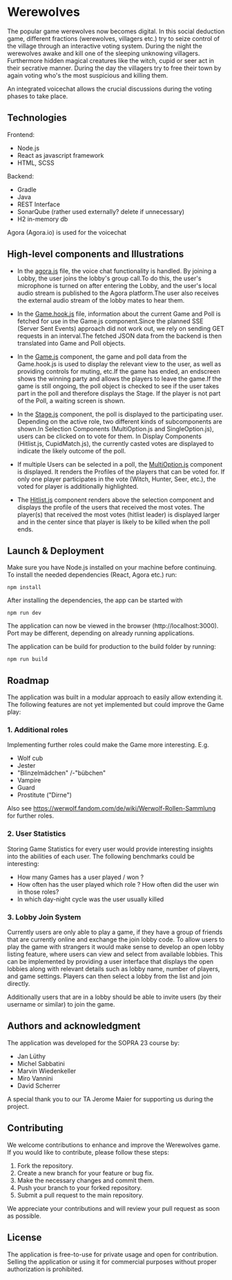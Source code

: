 # Werewolves

The popular game werewolves now becomes digital. In this social deduction game, different fractions (werewolves, villagers etc.) try to seize control of the village through an interactive voting system. During the night the werewolves awake and kill one of the sleeping unknowing villagers. Furthermore hidden magical creatures like the witch, cupid or seer act in their secrative manner. During the day the villagers try to free their town by again voting who's the most suspicious and killing them.

An integrated voicechat allows the crucial discussions during the voting phases to take place.

## Technologies

Frontend:
- Node.js
- React as javascript framework
- HTML, SCSS

Backend:
- Gradle
- Java
- REST Interface
- SonarQube (rather used externally? delete if unnecessary)
- H2 in-memory db

Agora (Agora.io) is used for the voicechat

## High-level components and Illustrations

- In the [agora.js](src/helpers/agora.js) file, the voice chat functionality is handled. By joining a Lobby, the user joins the lobby's group call.To do this, the user's microphone is turned on after entering the Lobby, and the user's local audio stream is published to the Agora platform.The user also receives the external audio stream of the lobby mates to hear them.

- In the [Game.hook.js](src/hooks/Game.hooks.js) file, information about the current Game and Poll is fetched for use in the Game.js component.Since the planned SSE (Server Sent Events) approach did not work out, we rely on sending GET requests in an interval.The fetched JSON data from the backend is then translated into Game and Poll objects.

- In the [Game.js](src/components/views/Game.js) component, the game and poll data from the Game.hook.js is used to display the relevant view to the user, as well as providing controls for muting, etc.If the game has ended, an endscreen shows the winning party and allows the players to leave the game.If the game is still ongoing, the poll object is checked to see if the user takes part in the poll and therefore displays the Stage. If the player is not part of the Poll, a waiting screen is shown.

- In the [Stage.js](src/components/ui/game/Stage.js) component, the poll is displayed to the participating user. Depending on the active role, two different kinds of subcomponents are shown.In Selection Components (MultiOption.js and SingleOption.js), users can be clicked on to vote for them. In Display Components (Hitlist.js, CupidMatch.js), the currently casted votes are displayed to indicate the likely outcome of the poll. 

- If multiple Users can be selected in a poll, the [MultiOption.js](src/components/ui/game/selection/MultiOption.js) component is displayed. It renders the Profiles of the players that can be voted for. If only one player participates in the vote (Witch, Hunter, Seer, etc.), the voted for player is additionally highlighted. 

- The [Hitlist.js](src/components/ui/game/display/Hitlist.js) component renders above the selection component and displays the profile of the users that received the most votes. The player(s) that received the most votes (hitlist leader) is displayed larger and in the center since that player is likely to be killed when the poll ends.

## Launch & Deployment

Make sure you have Node.js installed on your machine before continuing. To install the needed dependencies (React, Agora etc.) run:

```npm install```

After installing the dependencies, the app can be started with

```npm run dev```

The application can now be viewed in the browser (http://localhost:3000). Port may be different, depending on already running applications.

The application can be build for production to the build folder by running:

`npm run build` 

## Roadmap

The application was built in a modular approach to easily allow extending it.
The following features are not yet implemented but could improve the Game play:

### 1. Additional roles

Implementing further roles could make the Game more interesting. E.g.

- Wolf cub
- Jester
- "Blinzelmädchen" /-"bübchen"
- Vampire
- Guard
- Prostitute ("Dirne")

Also see https://werwolf.fandom.com/de/wiki/Werwolf-Rollen-Sammlung for further roles.

### 2. User Statistics

Storing Game Statistics for every user would provide interesting insights into the abilities of each user. The following benchmarks could be interesting:

- How many Games has a user played / won ?
- How often has the user played which role ? How often did the user win in those roles?
- In which day-night cycle was the user usually killed 


### 3. Lobby Join System

Currently users are only able to play a game, if they have a group of friends that are currently online and exchange the join lobby code. To allow users to play the game with strangers it would make sense to develop an open lobby listing feature, where users can view and select from available lobbies. This can be implemented by providing a user interface that displays the open lobbies along with relevant details such as lobby name, number of players, and game settings. Players can then select a lobby from the list and join directly.

Additionally users that are in a lobby should be able to invite users (by their username or similar) to join the game.


## Authors and acknowledgment

The application was developed for the SOPRA 23 course by:

- Jan Lüthy
- Michel Sabbatini
- Marvin Wiedenkeller
- Miro Vannini
- David Scherrer

A special thank you to our TA Jerome Maier for supporting us during the project.

## Contributing

We welcome contributions to enhance and improve the Werewolves game. If you would like to contribute, please follow these steps:

1. Fork the repository.
2. Create a new branch for your feature or bug fix.
3. Make the necessary changes and commit them.
4. Push your branch to your forked repository.
5. Submit a pull request to the main repository.

We appreciate your contributions and will review your pull request as soon as possible.

## License

The application is free-to-use for private usage and open for contribution.
Selling the application or using it for commercial purposes without proper authorization is prohibited.
